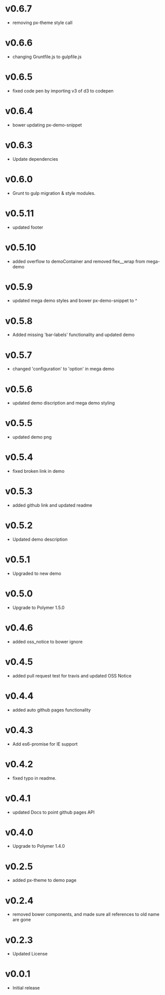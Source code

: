 v0.6.7
==================
* removing px-theme style call


v0.6.6
==================
* changing Gruntfile.js to gulpfile.js

v0.6.5
==================
* fixed code pen by importing v3 of d3 to codepen

v0.6.4
==================
* bower updating px-demo-snippet

v0.6.3
==================
* Update dependencies

v0.6.0
==================
* Grunt to gulp migration & style modules.

v0.5.11
==================
* updated footer

v0.5.10
==================
* added overflow to demoContainer and removed flex__wrap from mega-demo

v0.5.9
==================
* updated mega demo styles and bower px-demo-snippet to ^

v0.5.8
==================
* Added missing 'bar-labels' functionality and updated demo

v0.5.7
==================
* changed 'configuration' to 'option' in mega demo

v0.5.6
==================
* updated demo discription and mega demo styling

v0.5.5
==================
* updated demo png

v0.5.4
==================
* fixed broken link in demo

v0.5.3
==================
* added github link and updated readme

v0.5.2
==================
* Updated demo description

v0.5.1
==================
* Upgraded to new demo

v0.5.0
==================
* Upgrade to Polymer 1.5.0

v0.4.6
==================
* added oss_notice to bower ignore

v0.4.5
==================
* added pull request test for travis and updated OSS Notice

v0.4.4
==================
* added auto github pages functionality

v0.4.3
==================
* Add es6-promise for IE support

v0.4.2
==================
* fixed typo in readme.

v0.4.1
==================
* updated Docs to point github pages API

v0.4.0
==================
* Upgrade to Polymer 1.4.0

v0.2.5
==================
* added px-theme to demo page

v0.2.4
==================
* removed bower components, and made sure all references to old name are gone

v0.2.3
==================
* Updated License

v0.0.1
==================
* Initial release
